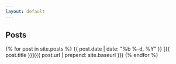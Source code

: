 ```yaml
---
layout: default
---
```


## Posts
{% for post in site.posts %}
  {{ post.date | date: "%b %-d, %Y" }}
  [{{ post.title }}]({{ post.url | prepend: site.baseurl }})
{% endfor %}
